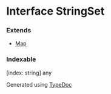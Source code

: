 # Interface StringSet


### Extends
* [Map](ts.map.md)<any>

### Indexable
[index: string] any




Generated using [TypeDoc](http://typedoc.io)
